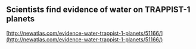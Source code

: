 ## Scientists find evidence of water on TRAPPIST-1 planets
  
  [http://newatlas.com/evidence-water-trappist-1-planets/51166/](http://newatlas.com/evidence-water-trappist-1-planets/51166/)
